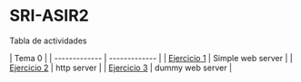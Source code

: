 # SRI-ASIR2
Tabla de actividades

| Tema 0  | 
| ------------- | ------------- |
| [Ejercicio 1](/tema0/ejercicio1)  | Simple web server  |
| [Ejercicio 2](/tema0/ejercicio2)  | http server  |
| [Ejercicio 3](/tema0/ejercicio3)  | dummy web server  |

